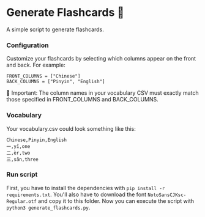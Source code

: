 # Generate Flashcards 📇
A simple script to generate flashcards.

### Configuration
Customize your flashcards by selecting which columns appear on the front and back. For example:
```
FRONT_COLUMNS = ["Chinese"]
BACK_COLUMNS = ["Pinyin", "English"]
```
📌 Important: The column names in your vocabulary CSV must exactly match those specified in FRONT_COLUMNS and BACK_COLUMNS. 

### Vocabulary
Your vocabulary.csv could look something like this:
```
Chinese,Pinyin,English
一,yī,one
二,èr,two
三,sān,three
```

### Run script
First, you have to install the dependencies with `pip install -r requirements.txt`.
You'll also have to download the font `NotoSansCJKsc-Regular.otf` and copy it to this folder.
Now you can execute the script with `python3 generate_flashcards.py`.
